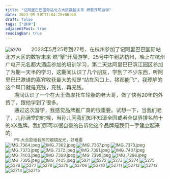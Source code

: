 ```yaml
---
title: "记阿里巴巴国际站北方大区数智未来 燃擎开局游学"
date: 2023-05-30T11:04:28+08:00
draft: false
tags: ["游学"]
adjacentPost: true
readingBar: true
---
```

![5270](https://cdn.jsdelivr.net/gh/tosspi/mumu@main/uPic/5270.jpg)
&emsp;&emsp;<font size=3 color=#39502c>2023年5月25号到27号，在杭州参加了记阿里巴巴国际站北方大区的数智未来 燃“擎”开局游学，25号中午到达杭州，晚上在杭州广电开元名都大酒店参加的培训学习，第二天达阿里巴巴滨江园区参加了为期一天半的学习，这期间认识了几个朋友，学到了不少东西，听阿里巴巴邀请的嘉宾收获最大的就是“站在风口上，猪都能飞”，我理解的这个风口就是充钱，充钱，再充钱。</font><br>
&emsp;&emsp;<font size=3 color=#39502c>期间认识了一个在大王做摩托车轮胎的老大哥，做了快有20年的外贸了，跟他学到了很多。</font><br>
&emsp;&emsp;<font size=3 color=#39502c>通过这次游学，我感觉品牌推广真的很重要。试想一下，当我们老了，儿孙满堂的时候，当孙儿问我们知不知道全国或者全世界排名前十的XX品牌。我们那可以很自豪的告诉他这个品牌是我们一手建立起来的。</font><br>
&emsp;&emsp;<font size=2 color=#39502c>PS.大合影给我照的眼镜反光，好难看 <font><br>
![IMG_7364.jpeg](https://s2.loli.net/2023/05/25/nY39vrqXlVsaQ64.jpg)
![IMG_7362.jpeg](https://s2.loli.net/2023/05/25/SDAUVnFX3fqp8g5.jpg)
![IMG_7367.png](https://s2.loli.net/2023/05/25/Y584kHCGgOptIrf.png)
![IMG_7373.jpeg](https://s2.loli.net/2023/05/25/GN1WzxuRh5btqal.jpg)
![IMG_7373.jpeg](https://s2.loli.net/2023/05/25/qnb5itQECIFwTX6.jpg)
![IMG_7372.jpeg](https://s2.loli.net/2023/05/25/Xj1Ac5kwvDn9O7b.jpg)
![IMG_7391.jpeg](https://s2.loli.net/2023/05/26/V7QiXMbsdDUuSg8.jpg)
![IMG_7407.jpeg](https://s2.loli.net/2023/05/26/PuqTiMo2SAUzYfe.jpg)
![IMG_7403.jpeg](https://s2.loli.net/2023/05/26/QHnyfF5cMwgo4Vp.jpg)
![IMG_7399.jpeg](https://s2.loli.net/2023/05/26/JUimDW3yLxKCvG2.jpg)
![IMG_7398.jpeg](https://s2.loli.net/2023/05/26/fZHxDteTpBslVRu.jpg)
![IMG_7396.jpeg](https://s2.loli.net/2023/05/26/qK2gOyISixC1TzW.jpg)
![IMG_7395.jpeg](https://s2.loli.net/2023/05/26/kA3vlnx75GgDjKc.jpg)
![IMG_7405.jpeg](https://s2.loli.net/2023/05/26/k53JCpNmX8FwfO2.jpg)
![5271](https://cdn.jsdelivr.net/gh/tosspi/mumu@main/uPic/5271.jpg)
![5272](https://cdn.jsdelivr.net/gh/tosspi/mumu@main/uPic/5272.jpg)
![5273](https://cdn.jsdelivr.net/gh/tosspi/mumu@main/uPic/5273.jpg)
![5274](https://cdn.jsdelivr.net/gh/tosspi/mumu@main/uPic/5274.jpg)
![5275](https://cdn.jsdelivr.net/gh/tosspi/mumu@main/uPic/5275.jpg)
![5276](https://cdn.jsdelivr.net/gh/tosspi/mumu@main/uPic/5276.jpg)
![5277](https://cdn.jsdelivr.net/gh/tosspi/mumu@main/uPic/5277.jpg)
![5278](https://cdn.jsdelivr.net/gh/tosspi/mumu@main/uPic/5278.jpg)
![5279](https://cdn.jsdelivr.net/gh/tosspi/mumu@main/uPic/5279.jpg)
![52706](https://cdn.jsdelivr.net/gh/tosspi/mumu@main/uPic/52706.jpg)
![52710](https://cdn.jsdelivr.net/gh/tosspi/mumu@main/uPic/52710.jpg)
![52711](https://cdn.jsdelivr.net/gh/tosspi/mumu@main/uPic/52711.jpg)
![52712](https://cdn.jsdelivr.net/gh/tosspi/mumu@main/uPic/52712.jpg)
![52713](https://cdn.jsdelivr.net/gh/tosspi/mumu@main/uPic/52713.jpg)
![52714](https://cdn.jsdelivr.net/gh/tosspi/mumu@main/uPic/52714.jpg)
![52715](https://cdn.jsdelivr.net/gh/tosspi/mumu@main/uPic/52715.jpg)